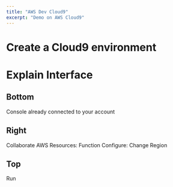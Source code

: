 ```yaml
---
title: "AWS Dev Cloud9"
excerpt: "Demo on AWS Cloud9"
---
```


# Create a Cloud9 environment

# Explain Interface

## Bottom

Console already connected to your account

## Right

Collaborate
AWS Resources: Function
Configure: Change Region

## Top

Run